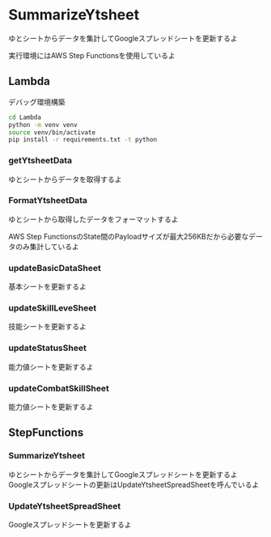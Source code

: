 # SummarizeYtsheet

ゆとシートからデータを集計してGoogleスプレッドシートを更新するよ

実行環境にはAWS Step Functionsを使用しているよ

## Lambda

デバッグ環境構築

```bash
cd Lambda
python -m venv venv
source venv/bin/activate
pip install -r requirements.txt -t python
```

### getYtsheetData

ゆとシートからデータを取得するよ

### FormatYtsheetData

ゆとシートから取得したデータをフォーマットするよ

AWS Step FunctionsのState間のPayloadサイズが最大256KBだから必要なデータのみ集計しているよ

### updateBasicDataSheet

基本シートを更新するよ

### updateSkillLeveSheet

技能シートを更新するよ

### updateStatusSheet

能力値シートを更新するよ

### updateCombatSkillSheet

能力値シートを更新するよ

## StepFunctions

### SummarizeYtsheet

ゆとシートからデータを集計してGoogleスプレッドシートを更新するよ  
Googleスプレッドシートの更新はUpdateYtsheetSpreadSheetを呼んでいるよ

### UpdateYtsheetSpreadSheet

Googleスプレッドシートを更新するよ
